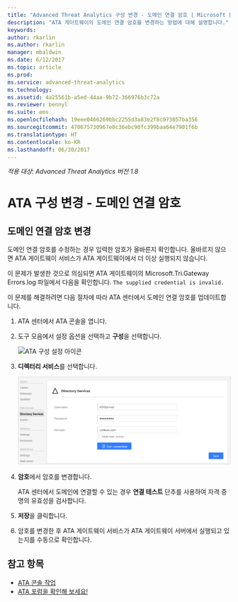 ```yaml
---
title: "Advanced Threat Analytics 구성 변경 - 도메인 연결 암호 | Microsoft 문서"
description: "ATA 게이트웨이의 도메인 연결 암호를 변경하는 방법에 대해 설명합니다."
keywords: 
author: rkarlin
ms.author: rkarlin
manager: mbaldwin
ms.date: 6/12/2017
ms.topic: article
ms.prod: 
ms.service: advanced-threat-analytics
ms.technology: 
ms.assetid: 4a25561b-a5ed-44aa-9b72-366976b3c72a
ms.reviewer: bennyl
ms.suite: ems
ms.openlocfilehash: 19eee0466269bbc2255d3a83e2f8c073057ba356
ms.sourcegitcommit: 470675730967e0c36ebc90fc399baa64e7901f6b
ms.translationtype: HT
ms.contentlocale: ko-KR
ms.lasthandoff: 06/30/2017
---
```

*적용 대상: Advanced Threat Analytics 버전 1.8*



# ATA 구성 변경 - 도메인 연결 암호
<a id="change-ata-configuration---domain-connectivity-password" class="xliff"></a>



## 도메인 연결 암호 변경
<a id="change-the-domain-connectivity-password" class="xliff"></a>
도메인 연결 암호를 수정하는 경우 입력한 암호가 올바른지 확인합니다. 올바르지 않으면 ATA 게이트웨이 서비스가 ATA 게이트웨이에서 더 이상 실행되지 않습니다.

이 문제가 발생한 것으로 의심되면 ATA 게이트웨이의 Microsoft.Tri.Gateway Errors.log 파일에서 다음을 확인합니다. `The supplied credential is invalid.`

이 문제를 해결하려면 다음 절차에 따라 ATA 센터에서 도메인 연결 암호를 업데이트합니다.

1.  ATA 센터에서 ATA 콘솔을 엽니다.

2.  도구 모음에서 설정 옵션을 선택하고 **구성**을 선택합니다.

    ![ATA 구성 설정 아이콘](media/ATA-config-icon.png)

3.  **디렉터리 서비스**를 선택합니다.

    ![ATA 게이트웨이 암호 변경 이미지](media/ATA-GW-change-DC-password.png)

4.  **암호**에서 암호를 변경합니다.

    ATA 센터에서 도메인에 연결할 수 있는 경우 **연결 테스트** 단추를 사용하여 자격 증명의 유효성을 검사합니다.

5.  **저장**을 클릭합니다.

6.  암호를 변경한 후 ATA 게이트웨이 서비스가 ATA 게이트웨이 서버에서 실행되고 있는지를 수동으로 확인합니다.



## 참고 항목
<a id="see-also" class="xliff"></a>
- [ATA 콘솔 작업](working-with-ata-console.md)
- [ATA 포럼을 확인해 보세요!](https://social.technet.microsoft.com/Forums/security/home?forum=mata)
